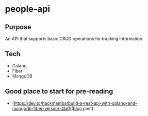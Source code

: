 # people-api

## Purpose

An API that supports basic CRUD operations for tracking information.

## Tech

- Golang
- Fiber
- MongoDB

## Good place to start for pre-reading
- [https://dev.to/hackmamba/build-a-rest-api-with-golang-and-mongodb-fiber-version-4la0](blog post)
